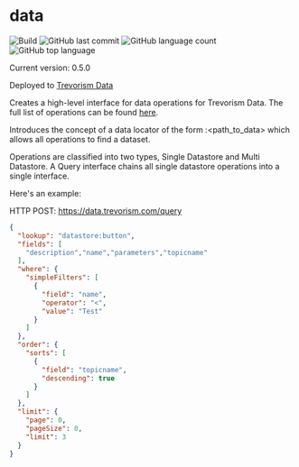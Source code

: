 # data
![Build](https://github.com/trevorism/data/actions/workflows/deploy.yml/badge.svg)
![GitHub last commit](https://img.shields.io/github/last-commit/trevorism/data)
![GitHub language count](https://img.shields.io/github/languages/count/trevorism/data)
![GitHub top language](https://img.shields.io/github/languages/top/trevorism/data)

Current version: 0.5.0

Deployed to [Trevorism Data](https://data.trevorism.com)

Creates a high-level interface for data operations for Trevorism Data. The full list of operations can be found [here](https://data.trevorism.com/describe).

Introduces the concept of a data locator of the form <repository>:<path_to_data> which allows all operations to find a dataset.

Operations are classified into two types, Single Datastore and Multi Datastore. A Query interface chains all single datastore operations into a single interface.

Here's an example:

HTTP POST: https://data.trevorism.com/query
```json
{
  "lookup": "datastore:button",
  "fields": [
    "description","name","parameters","topicname"
  ],
  "where": {
    "simpleFilters": [
      {
        "field": "name",
        "operator": "<",
        "value": "Test"
      }
    ]
  },
  "order": {
    "sorts": [
      {
        "field": "topicname",
        "descending": true
      }
    ]
  },
  "limit": {
    "page": 0,
    "pageSize": 0,
    "limit": 3
  }
}

```

